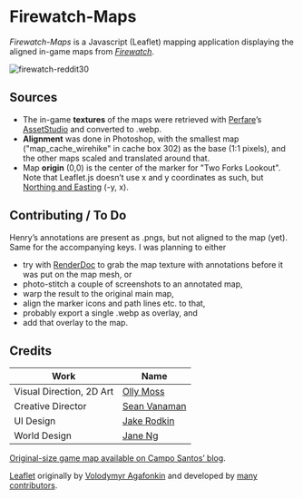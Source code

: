 # Firewatch-Maps

_Firewatch-Maps_ is a Javascript (Leaflet) mapping application displaying the aligned in-game maps from [_Firewatch_](http://www.firewatchgame.com/).

![firewatch-reddit30](https://github.com/user-attachments/assets/cbf841b2-487d-43cc-bb8a-9fd809f830ae)

## Sources

- The in-game **textures** of the maps were retrieved with [Perfare](https://www.perfare.net/)’s [AssetStudio](https://github.com/Perfare/AssetStudio) and converted to .webp.
- **Alignment** was done in Photoshop, with the smallest map ("map_cache_wirehike" in cache box 302) as the base (1:1 pixels), and the other maps scaled and translated around that.
- Map **origin** (0,0) is the center of the marker for "Two Forks Lookout". Note that Leaflet.js doesn’t use x and y coordinates as such, but [Northing and Easting](https://leafletjs.com/examples/crs-simple/crs-simple.html) (-y, x).


## Contributing / To Do

Henry’s annotations are present as .pngs, but not aligned to the map (yet). Same for the accompanying keys.
I was planning to either 
- try with [RenderDoc](https://renderdoc.org/) to grab the map texture with annotations before it was put on the map mesh,
or
- photo-stitch a couple of screenshots to an annotated map,
- warp the result to the original main map,
- align the marker icons and path lines etc. to that,
- probably export a single .webp as overlay, and
- add that overlay to the map.

## Credits

| Work | Name |
| ---- | ---- |
| Visual Direction, 2D Art | [Olly Moss](https://ollymoss.com/) |
| Creative Director | [Sean Vanaman](https://www.seanvanaman.com/) |
| UI Design | [Jake Rodkin](https://rodkin.online/) |
| World Design | [Jane Ng](https://janeng.com/) |

[Original-size game map available on Campo Santos’ blog](https://blog.camposanto.com/post/140041752129/downloadable-printable-firewatch-maps-for-you-a).

[Leaflet](https://leafletjs.com/) originally by [Volodymyr Agafonkin](https://agafonkin.com/) and developed by [many contributors](https://github.com/Leaflet/Leaflet/graphs/contributors).
